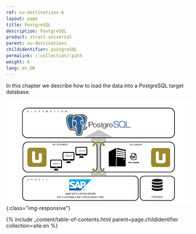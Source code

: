 ```yaml
---
ref: xu-destinations-6
layout: page
title: PostgreSQL
description: PostgreSQL
product: xtract-universal
parent: xu-destinations
childidentifier: postgreSQL
permalink: /:collection/:path
weight: 6
lang: en_GB
---
```


In this chapter we describe how to load the data into a PostgreSQL target database.

![PostgreSQL](/img/content/xu/postgreSQL_architecture.png){:class="img-responsive"}

{% include _content/table-of-contents.html parent=page.childidentifier collection=site.en %}



